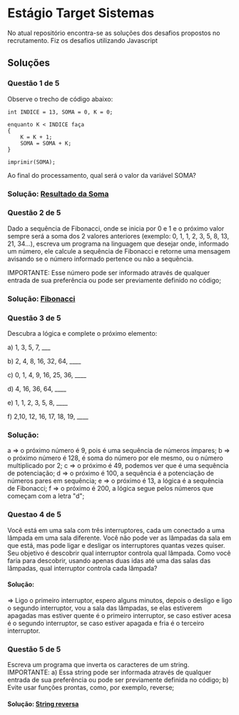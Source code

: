 # Estágio Target Sistemas

No atual repositório encontra-se as soluções dos desafios propostos no recrutamento.
Fiz os desafios utilizando Javascript


## Soluções
### Questão 1 de 5

Observe o trecho de código abaixo:

    int INDICE = 13, SOMA = 0, K = 0;

    enquanto K < INDICE faça
    {
    	K = K + 1;
    	SOMA = SOMA + K;
    }

    imprimir(SOMA);
Ao final do processamento, qual será o valor da variável SOMA?
### Solução: [Resultado da Soma]()

### Questão 2 de 5
Dado a sequência de Fibonacci, onde se inicia por 0 e 1 e o próximo valor sempre será a soma dos 2 valores anteriores (exemplo: 0, 1, 1, 2, 3, 5, 8, 13, 21, 34...), escreva um programa na linguagem que desejar onde, informado um número, ele calcule a sequência de Fibonacci e retorne uma mensagem avisando se o número informado pertence ou não a sequência.

IMPORTANTE:
Esse número pode ser informado através de qualquer entrada de sua preferência ou pode ser previamente definido no código;
### Solução: [Fibonacci]()

### Questão 3 de 5
Descubra a lógica e complete o próximo elemento:

a) 1, 3, 5, 7, ___

b) 2, 4, 8, 16, 32, 64, ____

c) 0, 1, 4, 9, 16, 25, 36, ____

d) 4, 16, 36, 64, ____

e) 1, 1, 2, 3, 5, 8, ____

f) 2,10, 12, 16, 17, 18, 19, ____
### Solução: 
a => o próximo número é 9, pois é uma sequência de números ímpares; 
b => o próximo número é 128, é soma do número por ele mesmo, ou o número multiplicado por 2; 
c => o próximo é 49, podemos ver que é uma sequência de potenciação; 
d => o próximo é 100, a sequência é a potenciação de números pares em sequência; 
e => o próximo é 13, a lógica é a sequência de Fibonacci; 
f => o próximo é 200, a lógica segue pelos números que começam com a letra "d";


### Questao 4 de 5
Você está em uma sala com três interruptores, cada um conectado a uma lâmpada em uma sala diferente. Você não pode ver as lâmpadas da sala em que está, mas pode ligar e desligar os interruptores quantas vezes quiser. Seu objetivo é descobrir qual interruptor controla qual lâmpada.
Como você faria para descobrir, usando apenas duas idas até uma das salas das lâmpadas, qual interruptor controla cada lâmpada?
#### Solução: 
=> Ligo o primeiro interruptor, espero alguns minutos, depois o desligo e ligo o segundo interruptor, vou a sala das lâmpadas, se elas estiverem apagadas mas estiver quente é o primeiro interruptor, se caso estiver acesa é o segundo interruptor, se caso estiver apagada e fria é o terceiro interruptor.


### Questão 5 de 5
Escreva um programa que inverta os caracteres de um string.
IMPORTANTE:
a) Essa string pode ser informada através de qualquer entrada de sua preferência ou pode ser previamente definida no código;
b) Evite usar funções prontas, como, por exemplo, reverse;
#### Solução: [String reversa]()